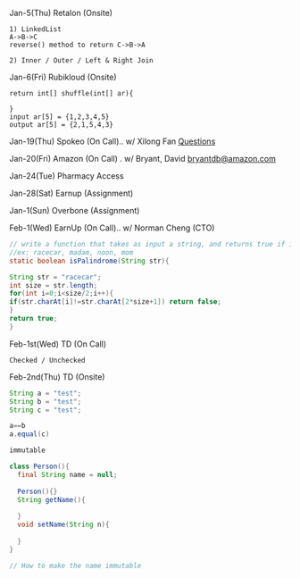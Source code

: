 
Jan-5(Thu) Retalon (Onsite)
```
1) LinkedList
A->B->C
reverse() method to return C->B->A

2) Inner / Outer / Left & Right Join
```
Jan-6(Fri) Rubikloud (Onsite)
```
return int[] shuffle(int[] ar){

}
input ar[5] = {1,2,3,4,5}
output ar[5] = {2,1,5,4,3}

```

Jan-19(Thu) Spokeo (On Call).. w/ Xilong Fan
[Questions](http://collabedit.com/2hjn5)


Jan-20(Fri) Amazon (On Call) . w/ Bryant, David <bryantdb@amazon.com>


Jan-24(Tue) Pharmacy Access

Jan-28(Sat) Earnup (Assignment)

Jan-1(Sun) Overbone (Assignment)

Feb-1(Wed) EarnUp (On Call).. w/ Norman Cheng (CTO)
```java
// write a function that takes as input a string, and returns true if it's a palindrome
//ex: racecar, madam, noon, mom
static boolean isPalindrome(String str){

String str = "racecar";
int size = str.length;
for(int i=0;i<size/2;i++){
if(str.charAt[i]!=str.charAt[2*size+1]) return false;
}
return true;
}
```

Feb-1st(Wed) TD (On Call)
```
Checked / Unchecked
```

Feb-2nd(Thu) TD (Onsite)

```java
String a = "test";
String b = "test";
String c = "test";

a==b
a.equal(c)

immutable

class Person(){
  final String name = null;
  
  Person(){}
  String getName(){
  
  }
  void setName(String n){
  
  }
}

// How to make the name immutable

```
